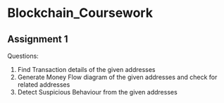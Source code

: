 # Blockchain_Coursework
## Assignment 1
Questions:
<ol>
  <li> Find Transaction details of the given addresses
  <li> Generate Money Flow diagram of the given addresses and check for related addresses
  <li> Detect Suspicious Behaviour from the given addresses
</ol>
